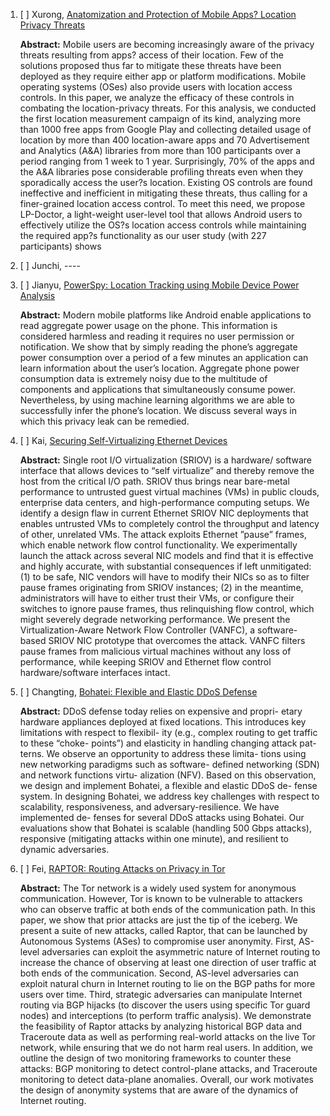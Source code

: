 1. [ ] Xurong, [Anatomization and Protection of Mobile Apps? Location Privacy Threats](https://www.usenix.org/conference/usenixsecurity15/technical-sessions/presentation/fawaz)

	**Abstract:** Mobile users are becoming increasingly aware of the privacy threats resulting from apps? access of their location. Few of the solutions proposed thus far to mitigate these threats have been deployed as they require either app or platform modifications. Mobile operating systems (OSes) also provide users with location access controls. In this paper, we analyze the efficacy of these controls in combating the location-privacy threats. For this analysis, we conducted the first location measurement campaign of its kind, analyzing more than 1000 free apps from Google Play and collecting detailed usage of location by more than 400 location-aware apps and 70 Advertisement and Analytics (A&A) libraries from more than 100 participants over a period ranging from 1 week to 1 year. Surprisingly, 70\% of the apps and the A&A libraries pose considerable profiling threats even when they sporadically access the user?s location. Existing OS controls are found ineffective and inefficient in mitigating these threats, thus calling for a finer-grained location access control. To meet this need, we propose LP-Doctor, a light-weight user-level tool that allows Android users to effectively utilize the OS?s location access controls while maintaining the required app?s functionality as our user study (with 227 participants) shows

2. [ ] Junchi, ----

3. [ ] Jianyu, [PowerSpy: Location Tracking using Mobile Device Power Analysis](https://www.usenix.org/conference/usenixsecurity15/technical-sessions/presentation/michalevsky)

	**Abstract:** Modern mobile platforms like Android enable applications to read aggregate power usage on the phone. This information is considered harmless and reading it requires no user permission or notification. We show that by simply reading the phone’s aggregate power consumption over a period of a few minutes an application can learn information about the user’s location. Aggregate phone power consumption data is extremely noisy due to the multitude of components and applications that simultaneously consume power. Nevertheless, by using machine learning algorithms we are able to successfully infer the phone’s location. We discuss several ways in which this privacy leak can be remedied.


4. [ ] Kai, [Securing Self-Virtualizing Ethernet Devices](https://www.usenix.org/conference/usenixsecurity15/technical-sessions/presentation/smolyar)

	**Abstract:** Single root I/O virtualization (SRIOV) is a hardware/ software interface that allows devices to “self virtualize” and thereby remove the host from the critical I/O path. SRIOV thus brings near bare-metal performance to untrusted guest virtual machines (VMs) in public clouds, enterprise data centers, and high-performance computing setups. We identify a design flaw in current Ethernet SRIOV NIC deployments that enables untrusted VMs to completely control the throughput and latency of other, unrelated VMs. The attack exploits Ethernet ”pause” frames, which enable network flow control functionality. We experimentally launch the attack across several NIC models and find that it is effective and highly accurate, with substantial consequences if left unmitigated: (1) to be safe, NIC vendors will have to modify their NICs so as to filter pause frames originating from SRIOV instances; (2) in the meantime, administrators will have to either trust their VMs, or configure their switches to ignore pause frames, thus relinquishing flow control, which might severely degrade networking performance. We present the Virtualization-Aware Network Flow Controller (VANFC), a software-based SRIOV NIC prototype that overcomes the attack. VANFC filters pause frames from malicious virtual machines without any loss of performance, while keeping SRIOV and Ethernet flow control hardware/software interfaces intact.

5. [ ] Changting, [Bohatei: Flexible and Elastic DDoS Defense](https://www.usenix.org/conference/usenixsecurity15/technical-sessions/presentation/fayaz)

	**Abstract:** DDoS defense today relies on expensive and propri- etary hardware appliances deployed at fixed locations. This introduces key limitations with respect to flexibil- ity (e.g., complex routing to get traffic to these “choke- points”) and elasticity in handling changing attack pat- terns. We observe an opportunity to address these limita- tions using new networking paradigms such as software- defined networking (SDN) and network functions virtu- alization (NFV). Based on this observation, we design and implement Bohatei, a flexible and elastic DDoS de- fense system. In designing Bohatei, we address key challenges with respect to scalability, responsiveness, and adversary-resilience. We have implemented de- fenses for several DDoS attacks using Bohatei. Our evaluations show that Bohatei is scalable (handling 500 Gbps attacks), responsive (mitigating attacks within one minute), and resilient to dynamic adversaries.

6. [ ] Fei, [RAPTOR: Routing Attacks on Privacy in Tor](https://www.usenix.org/conference/usenixsecurity15/technical-sessions/presentation/sun)

	**Abstract:** The Tor network is a widely used system for anonymous communication. However, Tor is known to be vulnerable to attackers who can observe traffic at both ends of the communication path. In this paper, we show that prior attacks are just the tip of the iceberg. We present a suite of new attacks, called Raptor, that can be launched by Autonomous Systems (ASes) to compromise user anonymity. First, AS-level adversaries can exploit the asymmetric nature of Internet routing to increase the chance of observing at least one direction of user traffic at both ends of the communication. Second, AS-level adversaries can exploit natural churn in Internet routing to lie on the BGP paths for more users over time. Third, strategic adversaries can manipulate Internet routing via BGP hijacks (to discover the users using specific Tor guard nodes) and interceptions (to perform traffic analysis). We demonstrate the feasibility of Raptor attacks by analyzing historical BGP data and Traceroute data as well as performing real-world attacks on the live Tor network, while ensuring that we do not harm real users. In addition, we outline the design of two monitoring frameworks to counter these attacks: BGP monitoring to detect control-plane attacks, and Traceroute monitoring to detect data-plane anomalies. Overall, our work motivates the design of anonymity systems that are aware of the dynamics of Internet routing.
